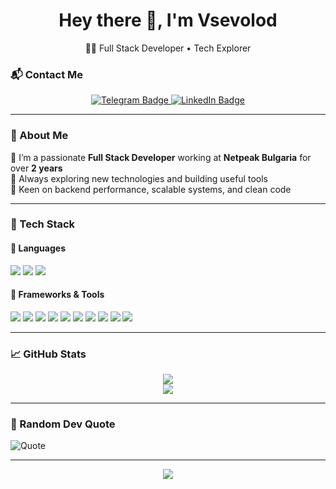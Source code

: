 <h1 align="center">Hey there 👋, I'm Vsevolod</h1>
<p align="center">🧑‍💻 Full Stack Developer • Tech Explorer</p>

### 📬 Contact Me

<p align="center">
  <a href="https://t.me/masik_netpeak">
    <img src="https://img.shields.io/badge/Telegram-@masik_netpeak-2CA5E0?style=for-the-badge&logo=telegram&logoColor=white" alt="Telegram Badge"/>
  </a>
  <a href="https://www.linkedin.com/in/vsevolod-krasovskyi/">
    <img src="https://img.shields.io/badge/LinkedIn-Vsevolod%20Krasovskyi-0077B5?style=for-the-badge&logo=linkedin&logoColor=white" alt="LinkedIn Badge"/>
  </a>
</p>

---

### 💼 About Me

🔹 I’m a passionate **Full Stack Developer** working at **Netpeak Bulgaria** for over **2 years**  
🔹 Always exploring new technologies and building useful tools  
🔹 Keen on backend performance, scalable systems, and clean code

---

### 🔧 Tech Stack

#### 👾 Languages
<p>
  <img src="https://img.shields.io/badge/PHP-777BB4?style=for-the-badge&logo=php&logoColor=white"/>
  <img src="https://img.shields.io/badge/Python-3776AB?style=for-the-badge&logo=python&logoColor=white"/>
  <img src="https://img.shields.io/badge/JavaScript-F7DF1E?style=for-the-badge&logo=javascript&logoColor=black"/>
</p>

#### 🔨 Frameworks & Tools
<p>
  <img src="https://img.shields.io/badge/Laravel-F9322C?style=for-the-badge&logo=laravel&logoColor=white"/>
  <img src="https://img.shields.io/badge/Django-092E20?style=for-the-badge&logo=django&logoColor=white"/>
  <img src="https://img.shields.io/badge/FastAPI-005571?style=for-the-badge&logo=fastapi&logoColor=white"/>
  <img src="https://img.shields.io/badge/Vue.js-4FC08D?style=for-the-badge&logo=vue.js&logoColor=white"/>
  <img src="https://img.shields.io/badge/Redis-DC382D?style=for-the-badge&logo=redis&logoColor=white"/>
  <img src="https://img.shields.io/badge/MySQL-4479A1?style=for-the-badge&logo=mysql&logoColor=white"/>
  <img src="https://img.shields.io/badge/REST-API-black?style=for-the-badge&logo=api&logoColor=white"/>
  <img src="https://img.shields.io/badge/Composer-885630?style=for-the-badge&logo=composer&logoColor=white"/>
  <img src="https://img.shields.io/badge/Docker-2496ED?style=for-the-badge&logo=docker&logoColor=white"/>
  <img src="https://img.shields.io/badge/Ubuntu-E95420?style=for-the-badge&logo=ubuntu&logoColor=white"/>
</p>

---

### 📈 GitHub Stats

<p align="center">
  <img src="https://github-readme-stats.vercel.app/api?username=VsevolodKrasovskyi&show_icons=true&theme=tokyonight&hide_border=true"/>
  <br/>
  <img src="https://github-readme-stats.vercel.app/api/top-langs/?username=VsevolodKrasovskyi&layout=compact&theme=tokyonight&hide_border=true"/>
</p>

---

### 🧠 Random Dev Quote

![Quote](https://quotes-github-readme.vercel.app/api?type=horizontal&theme=dark)

---

<p align="center">
  <img src="https://capsule-render.vercel.app/api?type=waving&color=gradient&height=100&section=footer"/>
</p>
